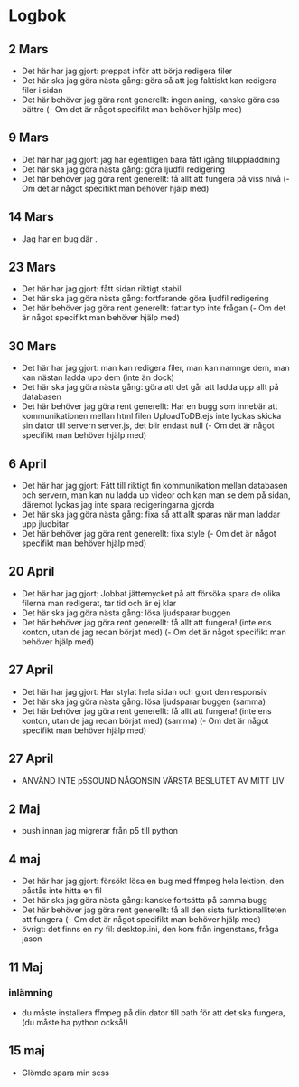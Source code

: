 # Logbok


## 2 Mars
- Det här har jag gjort: preppat inför att börja redigera filer
- Det här ska jag göra nästa gång: göra så att jag faktiskt kan redigera filer i sidan 
- Det här behöver jag göra rent generellt: ingen aning, kanske göra css bättre
(- Om det är något specifikt man behöver hjälp med)

## 9 Mars
- Det här har jag gjort: jag har egentligen bara fått igång filuppladdning
- Det här ska jag göra nästa gång: göra ljudfil redigering
- Det här behöver jag göra rent generellt: få allt att fungera på viss nivå
(- Om det är något specifikt man behöver hjälp med)

## 14 Mars
- Jag har en bug där .

## 23 Mars
- Det här har jag gjort: fått sidan riktigt stabil
- Det här ska jag göra nästa gång: fortfarande göra ljudfil redigering
- Det här behöver jag göra rent generellt: fattar typ inte frågan
(- Om det är något specifikt man behöver hjälp med)

## 30 Mars
- Det här har jag gjort: man kan redigera filer, man kan namnge dem, man kan nästan ladda upp dem (inte än dock)
- Det här ska jag göra nästa gång: göra att det går att ladda upp allt på databasen
- Det här behöver jag göra rent generellt: Har en bugg som innebär att kommunikationen mellan html filen UploadToDB.ejs inte lyckas skicka sin dator till servern server.js, det blir endast null
(- Om det är något specifikt man behöver hjälp med)
## 6 April
- Det här har jag gjort: Fått till riktigt fin kommunikation mellan databasen och servern, man kan nu ladda up videor  och kan man se dem på sidan, däremot lyckas jag inte spara redigeringarna gjorda
- Det här ska jag göra nästa gång: fixa så att allt sparas när man laddar upp jludbitar
- Det här behöver jag göra rent generellt: fixa style
(- Om det är något specifikt man behöver hjälp med)
## 20 April
- Det här har jag gjort: Jobbat jättemycket på att försöka spara de olika filerna man redigerat, tar tid och är ej klar
- Det här ska jag göra nästa gång: lösa ljudsparar buggen
- Det här behöver jag göra rent generellt: få allt att fungera! (inte ens konton, utan de jag redan börjat med)
(- Om det är något specifikt man behöver hjälp med)
## 27 April
- Det här har jag gjort: Har stylat hela sidan och gjort den responsiv
- Det här ska jag göra nästa gång: lösa ljudsparar buggen (samma)
- Det här behöver jag göra rent generellt: få allt att fungera! (inte ens konton, utan de jag redan börjat med) (samma)
(- Om det är något specifikt man behöver hjälp med)
## 27 April
- ANVÄND INTE p5SOUND NÅGONSIN VÄRSTA BESLUTET AV MITT LIV

## 2 Maj
- push innan jag migrerar från p5 till python

## 4 maj
- Det här har jag gjort: försökt lösa en bug med ffmpeg hela lektion, den påstås inte hitta en fil
- Det här ska jag göra nästa gång: kanske fortsätta på samma bugg
- Det här behöver jag göra rent generellt: få all den sista funktionalliteten att fungera
(- Om det är något specifikt man behöver hjälp med)
- övrigt: det finns en ny fil: desktop.ini, den kom från ingenstans, fråga jason

## 11 Maj
### inlämning
- du måste installera ffmpeg på din dator till path för att det ska fungera, (du måste ha python också!)

## 15 maj
- Glömde spara min scss